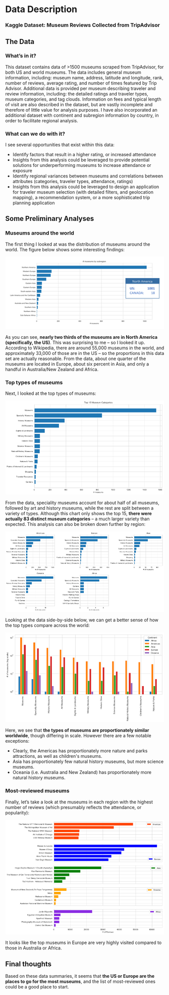 # Data Description
### Kaggle Dataset: Museum Reviews Collected from TripAdvisor

## The Data

### What’s in it?
This dataset contains data of >1500 museums scraped from TripAdvisor, for both US and world museums. The data includes general museum information, including: museum name, address, latitude and longitude, rank, number of reviews, average rating, and number of times featured by Trip Advisor. Additional data is provided per museum describing traveler and review information, including: the detailed ratings and traveler types, museum categories, and tag clouds.
Information on fees and typical length of visit are also described in the dataset, but are vastly incomplete and therefore of little value for analysis purposes.
I have also incorporated an additional dataset with continent and subregion information by country, in order to facilitate regional analysis.

### What can we do with it?
I see several opportunities that exist within this data:
-	Identify factors that result in a higher rating, or increased attendance
  -	Insights from this analysis could be leveraged to provide potential solutions for underperforming museums to increase attendance or exposure
-	Identify regional variances between museums and correlations between attributes (categories, traveler types, attendance, ratings)
  -	Insights from this analysis could be leveraged to design an application for traveler museum selection (with detailed filters, and geolocation mapping), a recommendation system, or a more sophisticated trip planning application

## Some Preliminary Analyses

### Museums around the world
The first thing I looked at was the distribution of museums around the world. The figure below shows some interesting findings:

![alt text](https://github.com/kzernask/kz-cebd1260/blob/master/week4/images/museums_by_subregion_with_us.png "Museums by subregion")

As you can see, **nearly two thirds of the museums are in North America (specifically, the US)**. This was surprising to me – so I looked it up. According to Wikipedia, there are around 55,000 museums in the world, and approximately 33,000 of those are in the US – so the proportions in this data set are actually reasonable. From the data, about one quarter of the museums are located in Europe, about six percent in Asia, and only a handful in Australia/New Zealand and Africa.

### Top types of museums
Next, I looked at the top types of museums:

![alt text](https://github.com/kzernask/kz-cebd1260/blob/master/week4/images/museums_by_category2.png "Top 15 museum categories")

From the data, speciality museums account for about half of all museums, followed by art and history museums, while the rest are split between a variety of types. Although this chart only shows the top 15, **there were actually 83 distinct museum categories** – a much larger variety than expected. This analysis can also be broken down further by region:

![alt text](https://github.com/kzernask/kz-cebd1260/blob/master/week4/images/museum_types_by_region.png "Museums types by region")

Looking at the data side-by-side below, we can get a better sense of how the top types compare across the world:

![alt text](https://github.com/kzernask/kz-cebd1260/blob/master/week4/images/museum_types_by_region2.png "Side by side types by region")

Here, we see that **the types of museums are proportionately similar worldwide**, though differing in scale. However there are a few notable exceptions:
- Clearly, the Americas has proportionately more nature and parks attractions, as well as children's museums.
- Asia has proportionately few natural history museums, but more science museums.
- Oceania (i.e. Australia and New Zealand) has proportionately more natural history museums.

### Most-reviewed museums
Finally, let’s take a look at the museums in each region with the highest number of reviews (which presumably reflects the attendance, or popularity):

![alt text](https://github.com/kzernask/kz-cebd1260/blob/master/week4/images/most_reviews.png "Most reviews")

It looks like the top museums in Europe are very highly visited compared to those in Australia or Africa.

## Final thoughts
Based on these data summaries, it seems that **the US or Europe are the places to go for the most museums**, and the list of most-reviewed ones could be a good place to start.
